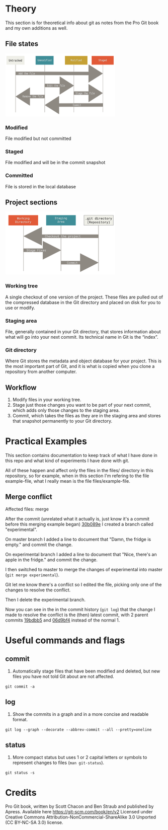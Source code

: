 # Theory
This section is for theoretical info about git as notes from the Pro Git book and my own additions as well.

## File states
<img src="screenshots/file-states.png" width="350" height="200">

### Modified
File modified but not committed

### Staged
File modified and will be in the commit snapshot

### Committed
File is stored in the local database

## Project sections
<img src="screenshots/project-sections.png" width="350" height="200">

### Working tree
A single checkout of one version of the project.
These files are pulled out of the compressed database in the Git directory and placed on disk for you to use or modify.

### Staging area
File, generally contained in your Git directory, that stores information about what will go into your next commit.
Its technical name in Git is the “index”.

### Git directory
Where Git stores the metadata and object database for your project.
This is the most important part of Git, and it is what is copied when you clone a repository from another computer.

## Workflow
1. Modify files in your working tree.
2. Stage just those changes you want to be part of your next commit, which adds only those changes to the staging area.
3. Commit, which takes the files as they are in the staging area and stores that snapshot permanently to your Git directory.

# Practical Examples
This section contains documentation to keep track of what I have done in this repo and what kind of experiments I have done with git.

All of these happen and affect only the files in the files/ directory in this repository, so for example, when in this section I'm refering to the file example-file, what I really mean is the file files/example-file.

## Merge conflict
Affected files: merge

After the commit (unrelated what it actually is, just know it's a commit before this merging example began) <a href="https://github.com/2xer/tr/commit/30b089e24513a8304cc0174e5dd26bece52f0a5a">30b089e</a> I created a branch called "experimental".

On master branch I added a line to document that "Damn, the fridge is empty." and commit the change.

On experimental branch I added a line to document that "Nice, there's an apple in the fridge." and commit the change.

I then switched to master to merge the changes of experimental into master (`git merge experimental`).

Git let me know there's a conflict so I edited the file, picking only one of the changes to resolve the conflict.

Then I delete the experimental branch.

Now you can see in the in the commit history (`git log`) that the change I made to resolve the conflict is the (then) latest commit, with 2 parent commits <a href="https://github.com/2xer/tr/commit/19bdbb508b6dc4f62eeab66dfa062b62accca162">19bdbb5</a> and <a href="https://github.com/2xer/tr/commit/06d9bf492bd392ca9fbd74822bf93e3ba1caedf7">06d9bf4</a> instead of the normal 1.

# Useful commands and flags

## commit
1. Automatically stage files that have been modified and deleted, but new files you have not told Git about are not affected.

`git commit -a`

## log
1. Show the commits in a graph and in a more concise and readable format.

`git log --graph --decorate --abbrev-commit --all --pretty=oneline`

## status
1. More compact status but uses 1 or 2 capital letters or symbols to represent changes to files (`man git-status`).

`git status -s`

# Credits
Pro Git book, written by Scott Chacon and Ben Straub and published by Apress.
Available here https://git-scm.com/book/en/v2
Licensed under Creative Commons Attribution-NonCommercial-ShareAlike 3.0 Unported (CC BY-NC-SA 3.0) license.
